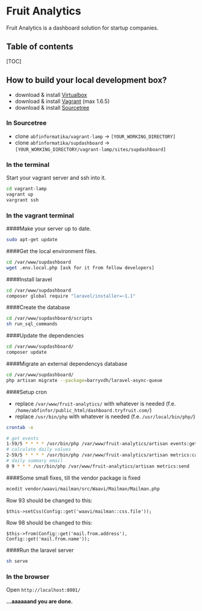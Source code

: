 # Fruit Analytics

Fruit Analytics is a dashboard solution for startup companies.

## Table of contents
[TOC]

## How to build your local development box?
  - download & install [Virtualbox]
  - download & install [Vagrant] (max 1.6.5)
  - download & install [Sourcetree]

### In Sourcetree
  - clone ```abfinformatika/vagrant-lamp``` → ```[YOUR_WORKING_DIRECTORY]```
  - clone ```abfinformatika/supdashboard``` → ```[YOUR_WORKING_DIRECTORY/vagrant-lamp/sites/supdashboard]```

### In the terminal
Start your vagrant server and ssh into it.
```sh
cd vagrant-lamp
vagrant up
vargrant ssh
```

### In the vagrant terminal
####Make your server up to date.
```sh
sudo apt-get update
```

####Get the local environment files.
```sh
cd /var/www/supdashboard
wget .env.local.php [ask for it from fellow developers]
```

####Install laravel
```sh
cd /var/www/supdashboard
composer global require "laravel/installer=~1.1"
```

####Create the database
```sh
cd /var/www/supdashboard/scripts
sh run_sql_commands
```

####Update the dependencies
```sh
cd /var/www/supdashboard/
composer update
```

####Migrate an external dependencys database
```sh
cd /var/www/supdashboard/
php artisan migrate --package=barryvdh/laravel-async-queue
```

####Setup cron

- replace ```/var/www/fruit-analytics/``` with whatever is needed (f.e. ```/home/abfinfor/public_html/dashboard.tryfruit.com/```)
- replace ```/usr/bin/php``` with whatever is needed (f.e. ```/usr/local/bin/php/```)

```sh
crontab -e
```

```sh
# get events
1-59/5 * * * * /usr/bin/php /var/www/fruit-analytics/artisan events:get
# calculate daily values
2-59/5 * * * * /usr/bin/php /var/www/fruit-analytics/artisan metrics:calc
# daily summary email
0 9 * * * /usr/bin/php /var/www/fruit-analytics/artisan metrics:send
```

####Some small fixes, till the vendor package is fixed

```sh
mcedit vendor/waavi/mailman/src/Waavi/Mailman/Mailman.php
```

Row 93 should be changed to this:
```
$this->setCss(Config::get('waavi/mailman::css.file'));
```

Row 98 should be changed to this:
```
$this->from(Config::get('mail.from.address'), Config::get('mail.from.name'));
```

####Run the laravel server
```sh
sh serve
```

### In the browser
Open ```http://localhost:8001/ ```


**...aaaaaand you are done.**

[Virtualbox]:https://www.virtualbox.org/
[Vagrant]:https://www.vagrantup.com
[Sourcetree]:https://www.sourcetreeapp.com
